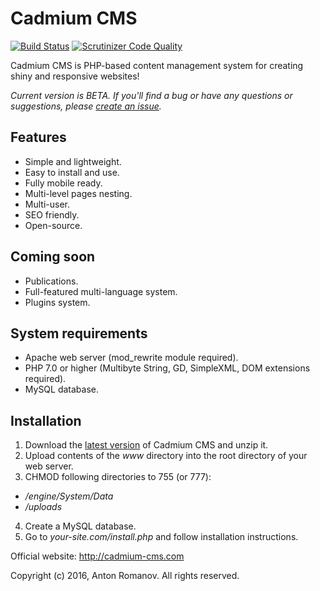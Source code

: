 # Cadmium CMS

[![Build Status](https://scrutinizer-ci.com/g/cadmium-org/cadmium-cms/badges/build.png?b=master)](https://scrutinizer-ci.com/g/cadmium-org/cadmium-cms/build-status/master)
[![Scrutinizer Code Quality](https://scrutinizer-ci.com/g/cadmium-org/cadmium-cms/badges/quality-score.png?b=master)](https://scrutinizer-ci.com/g/cadmium-org/cadmium-cms/?branch=master)

Cadmium CMS is PHP-based content management system for creating shiny and responsive websites!

*Current version is BETA. If you'll find a bug or have any questions or suggestions, please [create an issue](https://github.com/cadmium-org/cadmium-cms/issues/new).*

## Features

 - Simple and lightweight.
 - Easy to install and use.
 - Fully mobile ready.
 - Multi-level pages nesting.
 - Multi-user.
 - SEO friendly.
 - Open-source.

## Coming soon

 - Publications.
 - Full-featured multi-language system.
 - Plugins system.

## System requirements

 - Apache web server (mod_rewrite module required).
 - PHP 7.0 or higher (Multibyte String, GD, SimpleXML, DOM extensions required).
 - MySQL database.

## Installation

 1. Download the [latest version](https://github.com/cadmium-org/cadmium-cms/releases) of Cadmium CMS and unzip it.
 2. Upload contents of the *www* directory into the root directory of your web server.
 3. CHMOD following directories to 755 (or 777):
  - */engine/System/Data*
  - */uploads*
 4. Create a MySQL database.
 5. Go to *your-site.com/install.php* and follow installation instructions.

Official website: http://cadmium-cms.com

Copyright (c) 2016, Anton Romanov. All rights reserved.
